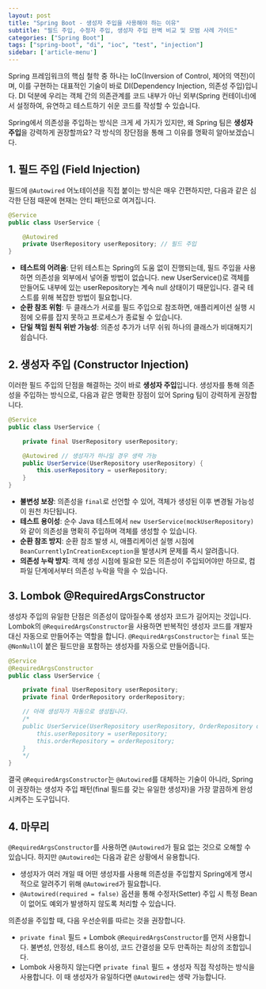 ```yaml
---
layout: post
title: "Spring Boot - 생성자 주입을 사용해야 하는 이유"
subtitle: "필드 주입, 수정자 주입, 생성자 주입 완벽 비교 및 모범 사례 가이드"
categories: ["Spring Boot"]
tags: ["spring-boot", "di", "ioc", "test", "injection"]
sidebar: ['article-menu']
---
```


Spring 프레임워크의 핵심 철학 중 하나는 IoC(Inversion of Control, 제어의 역전)이며, 이를 구현하는 대표적인 기술이 바로 DI(Dependency Injection, 의존성 주입)입니다. DI 덕분에 우리는 객체 간의 의존관계를 코드 내부가 아닌 외부(Spring 컨테이너)에서 설정하여, 유연하고 테스트하기 쉬운 코드를 작성할 수 있습니다.

Spring에서 의존성을 주입하는 방식은 크게 세 가지가 있지만, 왜 Spring 팀은 **생성자 주입**을 강력하게 권장할까요? 각 방식의 장단점을 통해 그 이유를 명확히 알아보겠습니다.

## 1. 필드 주입 (Field Injection)

필드에 `@Autowired` 어노테이션을 직접 붙이는 방식은 매우 간편하지만, 다음과 같은 심각한 단점 때문에 현재는 안티 패턴으로 여겨집니다.

```java
@Service
public class UserService {

    @Autowired
    private UserRepository userRepository; // 필드 주입
}
```

- **테스트의 어려움**: 단위 테스트는 Spring의 도움 없이 진행되는데, 필드 주입을 사용하면 의존성을 외부에서 넣어줄 방법이 없습니다. new UserService()로 객체를 만들어도 내부에 있는 userRepository는 계속 null 상태이기 때문입니다. 결국
   테스트를 위해 복잡한 방법이 필요헙니다.
- **순환 참조 위험**: 두 클래스가 서로를 필드 주입으로 참조하면, 애플리케이션 실행 시점에 오류를 잡지 못하고 프로세스가 종료될 수 있습니다.
- **단일 책임 원칙 위반 가능성**: 의존성 추가가 너무 쉬워 하나의 클래스가 비대해지기 쉽습니다.

## 2. 생성자 주입 (Constructor Injection)

이러한 필드 주입의 단점을 해결하는 것이 바로 **생성자 주입**입니다. 생성자를 통해 의존성을 주입하는 방식으로, 다음과 같은 명확한 장점이 있어 Spring 팀이 강력하게 권장합니다.

```java
@Service
public class UserService {

    private final UserRepository userRepository;

    @Autowired // 생성자가 하나일 경우 생략 가능
    public UserService(UserRepository userRepository) {
        this.userRepository = userRepository;
    }
}
```
- **불변성 보장**: 의존성을 `final`로 선언할 수 있어, 객체가 생성된 이후 변경될 가능성이 원천 차단됩니다.
- **테스트 용이성**: 순수 Java 테스트에서 `new UserService(mockUserRepository)`와 같이 의존성을 명확히 주입하며 객체를 생성할 수 있습니다.
- **순환 참조 방지**: 순환 참조 발생 시, 애플리케이션 실행 시점에 `BeanCurrentlyInCreationException`을 발생시켜 문제를 즉시 알려줍니다.
- **의존성 누락 방지**: 객체 생성 시점에 필요한 모든 의존성이 주입되어야만 하므로, 컴파일 단계에서부터 의존성 누락을 막을 수 있습니다.


## 3. Lombok @RequiredArgsConstructor

생성자 주입의 유일한 단점은 의존성이 많아질수록 생성자 코드가 길어지는 것입니다.
Lombok의 `@RequiredArgsConstructor`을 사용하면 반복적인 생성자 코드를 개발자 대신 자동으로 만들어주는 역할을 합니다.
`@RequiredArgsConstructor`는 `final` 또는 `@NonNull`이 붙은 필드만을 포함하는 생성자를 자동으로 만들어줍니다.

```java
@Service
@RequiredArgsConstructor
public class UserService {

    private final UserRepository userRepository;
    private final OrderRepository orderRepository;

    // 아래 생성자가 자동으로 생성됩니다.
    /*
    public UserService(UserRepository userRepository, OrderRepository orderRepository) {
        this.userRepository = userRepository;
        this.orderRepository = orderRepository;
    }
    */
}
```

결국 `@RequiredArgsConstructor`는 `@Autowired`를 대체하는 기술이 아니라, 
Spring이 권장하는 생성자 주입 패턴(final 필드를 갖는 유일한 생성자)을 가장 깔끔하게 완성시켜주는 도구입니다.

## 4. 마무리

`@RequiredArgsConstructor`를 사용하면 `@Autowired`가 필요 없는 것으로 오해할 수 있습니다. 하지만 `@Autowired`는 다음과 같은 상황에서 유용합니다.

- 생성자가 여러 개일 때 어떤 생성자를 사용해 의존성을 주입할지 Spring에게 명시적으로 알려주기 위해 `@Autowired`가 필요합니다.
- `@Autowired(required = false)` 옵션을 통해 수정자(Setter) 주입 시 특정 Bean이 없어도 예외가 발생하지 않도록 처리할 수 있습니다.

의존성을 주입할 때, 다음 우선순위를 따르는 것을 권장합니다.
- `private final` 필드 + Lombok `@RequiredArgsConstructor`를 먼저 사용합니다. 불변성, 안정성, 테스트 용이성, 코드 간결성을 모두 만족하는 최상의 조합입니다.
- Lombok 사용하지 않는다면 `private final` 필드 + 생성자 직접 작성하는 방식을 사용합니다. 이 때 생성자가 유일하다면 `@Autowired`는 생략 가능합니다.
